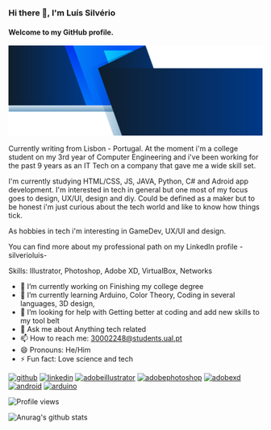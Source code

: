 ### Hi there 👋, I'm Luís Silvério
#### Welcome to my GitHub profile.
![Welcome to my GitHub profile.](https://github.com/lc-silverio/lc-silverio/blob/main/background.jpg)

Currently writing from Lisbon - Portugal. At the moment i'm a college student on my 3rd year of Computer Engineering and i've been working for the past 9 years as an IT Tech on a company that gave me a wide skill set. 

I'm currently studying HTML/CSS, JS, JAVA, Python, C# and Adroid app development. I'm interested in tech in general but one most of my focus goes to design, UX/UI, design and diy. Could be defined as a maker but to be honest i'm just curious about the tech world and like to know how things tick.

As hobbies in tech i'm interesting in GameDev, UX/UI and design.

You can find more about my professional path on my LinkedIn profile - silverioluis- 

Skills: Illustrator, Photoshop, Adobe XD, VirtualBox, Networks

- 🔭 I’m currently working on Finishing my college degree 
- 🌱 I’m currently learning Arduino, Color Theory, Coding in several languages, 3D design,  
- 🤔 I’m looking for help with Getting better at coding and add new skills to my tool belt 
- 💬 Ask me about Anything tech related 
- 📫 How to reach me: 30002248@students.ual.pt 
- 😄 Pronouns: He/Him 
- ⚡ Fun fact: Love science and tech 


[<img src='https://cdn.jsdelivr.net/npm/simple-icons@3.0.1/icons/github.svg' alt='github' height='40'>](https://github.com/lc-silverio)  [<img src='https://cdn.jsdelivr.net/npm/simple-icons@3.0.1/icons/linkedin.svg' alt='linkedin' height='40'>](https://www.linkedin.com/in/silverioluis/)  [<img src='https://cdn.jsdelivr.net/npm/simple-icons@3.0.1/icons/adobeillustrator.svg' alt='adobeillustrator' height='40'>](#)  [<img src='https://cdn.jsdelivr.net/npm/simple-icons@3.0.1/icons/adobephotoshop.svg' alt='adobephotoshop' height='40'>](#)  [<img src='https://cdn.jsdelivr.net/npm/simple-icons@3.0.1/icons/adobexd.svg' alt='adobexd' height='40'>](#)  [<img src='https://cdn.jsdelivr.net/npm/simple-icons@3.0.1/icons/android.svg' alt='android' height='40'>](#)  [<img src='https://cdn.jsdelivr.net/npm/simple-icons@3.0.1/icons/arduino.svg' alt='arduino' height='40'>](#)  

![Profile views](https://gpvc.arturio.dev/lc-silverio)  

![Anurag's github stats](https://github-readme-stats.vercel.app/api?username=lc-silverio&show_icons=true&theme=tokyonight)
